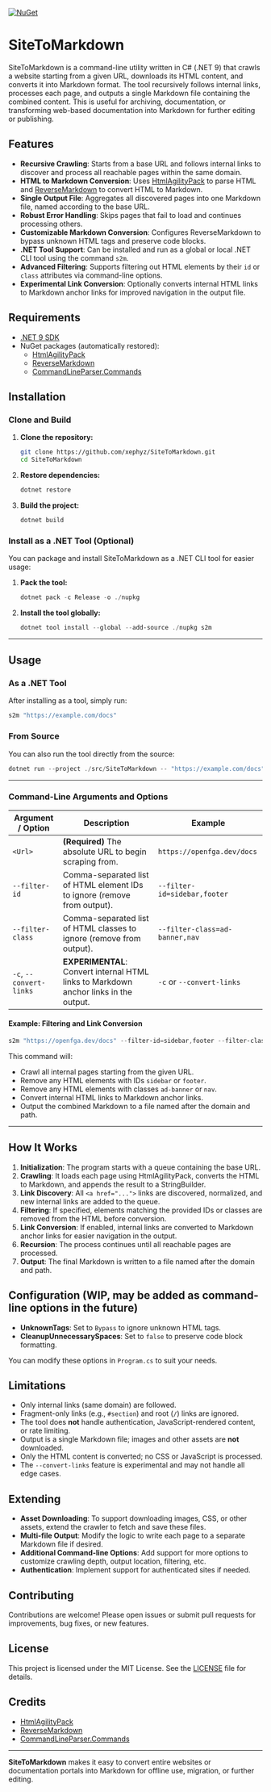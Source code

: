 [![NuGet](https://img.shields.io/nuget/v/SiteToMarkdown?color=blue)](https://www.nuget.org/packages/SiteToMarkdown)

# SiteToMarkdown

SiteToMarkdown is a command-line utility written in C# (.NET 9) that crawls a website starting from a given URL, downloads its HTML content, and converts it into Markdown format. The tool recursively follows internal links, processes each page, and outputs a single Markdown file containing the combined content. This is useful for archiving, documentation, or transforming web-based documentation into Markdown for further editing or publishing.

## Features

- **Recursive Crawling**: Starts from a base URL and follows internal links to discover and process all reachable pages within the same domain.
- **HTML to Markdown Conversion**: Uses [HtmlAgilityPack](https://github.com/zzzprojects/html-agility-pack) to parse HTML and [ReverseMarkdown](https://github.com/mysticmind/reversemarkdown-net) to convert HTML to Markdown.
- **Single Output File**: Aggregates all discovered pages into one Markdown file, named according to the base URL.
- **Robust Error Handling**: Skips pages that fail to load and continues processing others.
- **Customizable Markdown Conversion**: Configures ReverseMarkdown to bypass unknown HTML tags and preserve code blocks.
- **.NET Tool Support**: Can be installed and run as a global or local .NET CLI tool using the command `s2m`.
- **Advanced Filtering**: Supports filtering out HTML elements by their `id` or `class` attributes via command-line options.
- **Experimental Link Conversion**: Optionally converts internal HTML links to Markdown anchor links for improved navigation in the output file.

## Requirements

- [.NET 9 SDK](https://dotnet.microsoft.com/download/dotnet/9.0)
- NuGet packages (automatically restored):
    - [HtmlAgilityPack](https://www.nuget.org/packages/HtmlAgilityPack)
    - [ReverseMarkdown](https://www.nuget.org/packages/ReverseMarkdown)
    - [CommandLineParser.Commands](https://www.nuget.org/packages/CommandLineParser.Commands)

## Installation

### Clone and Build

1. **Clone the repository:**
    ```sh
    git clone https://github.com/xephyz/SiteToMarkdown.git
    cd SiteToMarkdown
    ```

2. **Restore dependencies:**
    ```powershell
    dotnet restore
    ```

3. **Build the project:**
    ```powershell
    dotnet build
    ```

### Install as a .NET Tool (Optional)

You can package and install SiteToMarkdown as a .NET CLI tool for easier usage:

1. **Pack the tool:**
    ```powershell
    dotnet pack -c Release -o ./nupkg
    ```

2. **Install the tool globally:**
    ```powershell
    dotnet tool install --global --add-source ./nupkg s2m
    ```

---

## Usage

### As a .NET Tool

After installing as a tool, simply run:
```powershell
s2m "https://example.com/docs"
```

### From Source

You can also run the tool directly from the source:
```powershell
dotnet run --project ./src/SiteToMarkdown -- "https://example.com/docs"
```

---

### Command-Line Arguments and Options

| Argument / Option         | Description                                                                                      | Example                                      |
|-------------------------- |--------------------------------------------------------------------------------------------------|----------------------------------------------|
| `<Url>`                   | **(Required)** The absolute URL to begin scraping from.                                          | `https://openfga.dev/docs`                   |
| `--filter-id`             | Comma-separated list of HTML element IDs to ignore (remove from output).                         | `--filter-id=sidebar,footer`                 |
| `--filter-class`          | Comma-separated list of HTML classes to ignore (remove from output).                             | `--filter-class=ad-banner,nav`               |
| `-c`, `--convert-links`   | **EXPERIMENTAL**: Convert internal HTML links to Markdown anchor links in the output.            | `-c` or `--convert-links`                    |


#### Example: Filtering and Link Conversion

```powershell
s2m "https://openfga.dev/docs" --filter-id=sidebar,footer --filter-class=ad-banner,nav -c
```

This command will:
- Crawl all internal pages starting from the given URL.
- Remove any HTML elements with IDs `sidebar` or `footer`.
- Remove any HTML elements with classes `ad-banner` or `nav`.
- Convert internal HTML links to Markdown anchor links.
- Output the combined Markdown to a file named after the domain and path.

---

## How It Works

1. **Initialization**: The program starts with a queue containing the base URL.
2. **Crawling**: It loads each page using HtmlAgilityPack, converts the HTML to Markdown, and appends the result to a StringBuilder.
3. **Link Discovery**: All `<a href="...">` links are discovered, normalized, and new internal links are added to the queue.
4. **Filtering**: If specified, elements matching the provided IDs or classes are removed from the HTML before conversion.
5. **Link Conversion**: If enabled, internal links are converted to Markdown anchor links for easier navigation in the output.
6. **Recursion**: The process continues until all reachable pages are processed.
7. **Output**: The final Markdown is written to a file named after the domain and path.

## Configuration (WIP, may be added as command-line options in the future)

- **UnknownTags**: Set to `Bypass` to ignore unknown HTML tags.
- **CleanupUnnecessarySpaces**: Set to `false` to preserve code block formatting.

You can modify these options in `Program.cs` to suit your needs.

## Limitations

- Only internal links (same domain) are followed.
- Fragment-only links (e.g., `#section`) and root (`/`) links are ignored.
- The tool does **not** handle authentication, JavaScript-rendered content, or rate limiting.
- Output is a single Markdown file; images and other assets are **not** downloaded.
- Only the HTML content is converted; no CSS or JavaScript is processed.
- The `--convert-links` feature is experimental and may not handle all edge cases.

## Extending

- **Asset Downloading**: To support downloading images, CSS, or other assets, extend the crawler to fetch and save these files.
- **Multi-file Output**: Modify the logic to write each page to a separate Markdown file if desired.
- **Additional Command-line Options**: Add support for more options to customize crawling depth, output location, filtering, etc.
- **Authentication**: Implement support for authenticated sites if needed.

## Contributing

Contributions are welcome! Please open issues or submit pull requests for improvements, bug fixes, or new features.

## License

This project is licensed under the MIT License. See the [LICENSE](../../LICENSE) file for details.

## Credits

- [HtmlAgilityPack](https://github.com/zzzprojects/html-agility-pack)
- [ReverseMarkdown](https://github.com/mysticmind/reversemarkdown-net)
- [CommandLineParser.Commands](https://github.com/commandlineparser/commandline)

---

**SiteToMarkdown** makes it easy to convert entire websites or documentation portals into Markdown for offline use, migration, or further editing.
